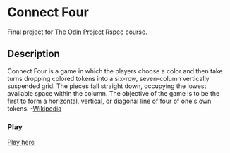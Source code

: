 # Connect Four

Final project for [The Odin Project](https://www.theodinproject.com/lessons/ruby-connect-four) Rspec course.

## Description

Connect Four is a game in which the players choose a color and then take turns dropping colored tokens into a six-row, seven-column vertically suspended grid. The pieces fall straight down, occupying the lowest available space within the column. The objective of the game is to be the first to form a horizontal, vertical, or diagonal line of four of one's own tokens. -[Wikipedia](https://en.wikipedia.org/wiki/Connect_Four)

### Play

[Play here](https://replit.com/@AbdEl-Rahman21/odin-connect4)
